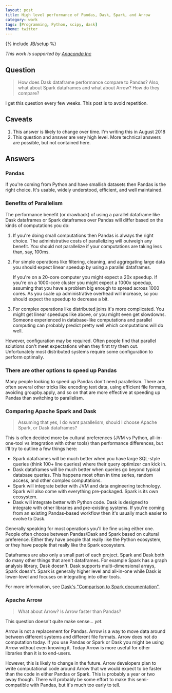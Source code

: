 ```yaml
---
layout: post
title: High level performance of Pandas, Dask, Spark, and Arrow
category: work
tags: [Programming, Python, scipy, dask]
theme: twitter
---
```


{% include JB/setup %}

*This work is supported by [Anaconda Inc](http://anaconda.com)*

## Question

> How does Dask dataframe performance compare to Pandas?  Also, what about
> Spark dataframes and what about Arrow?  How do they compare?

I get this question every few weeks.  This post is to avoid repetition.


## Caveats

1.  This answer is likely to change over time.  I'm writing this in August 2018
2.  This question and answer are very high level.
    More technical answers are possible, but not contained here.

## Answers

### Pandas

If you're coming from Python and have smallish datasets then Pandas is the
right choice.  It's usable, widely understood, efficient, and well maintained.


### Benefits of Parallelism

The performance benefit (or drawback) of using a parallel dataframe like Dask
dataframes or Spark dataframes over Pandas will differ based on the kinds of
computations you do:

1.  If you're doing small computations then Pandas is always the right choice.
    The administrative costs of parallelizing will outweigh any benefit.
    You should not parallelize if your computations are taking less than, say,
    100ms.

2.  For simple operations like filtering, cleaning, and aggregating large data
    you should expect linear speedup by using a parallel dataframes.

    If you're on a 20-core computer you might expect a 20x speedup.  If you're
    on a 1000-core cluster you might expect a 1000x speedup, assuming that you
    have a problem big enough to spread across 1000 cores.  As you scale up
    administrative overhead will increase, so you should expect the speedup to
    decrease a bit.

2.  For complex operations like distributed joins it's more complicated.  You
    might get linear speedups like above, or you might even get slowdowns.
    Someone experienced in database-like computations and parallel computing
    can probably predict pretty well which computations will do well.

However, configuration may be required.  Often people find that parallel
solutions don't meet expectations when they first try them out.  Unfortunately
most distributed systems require some configuration to perform optimally.


### There are other options to speed up Pandas

Many people looking to speed up Pandas don't need parallelism.  There are often
several other tricks like encoding text data, using efficient file formats,
avoiding groupby.apply, and so on that are more effective at speeding up Pandas
than switching to parallelism.


### Comparing Apache Spark and Dask

> Assuming that yes, I do want parallelism, should I choose Apache Spark, or Dask dataframes?

This is often decided more by cultural preferences (JVM vs Python,
all-in-one-tool vs integration with other tools) than performance differences,
but I'll try to outline a few things here:

-  Spark dataframes will be much better when you have large SQL-style queries
   (think 100+ line queries) where their query optimizer can kick in.
-  Dask dataframes will be much better when queries go beyond typical database
   queries.  This happens most often in time series, random access, and other
   complex computations.
-  Spark will integrate better with JVM and data engineering technology.
   Spark will also come with everything pre-packaged.  Spark is its own
   ecosystem.
-  Dask will integrate better with Python code.  Dask is designed to integrate
   with other libraries and pre-existing systems.  If you're coming from an
   existing Pandas-based workflow then it's usually much easier to evolve to
   Dask.

Generally speaking for most operations you'll be fine using either one.  People
often choose between Pandas/Dask and Spark based on cultural preference.
Either they have people that really like the Python ecosystem, or they have
people that really like the Spark ecosystem.

Dataframes are also only a small part of each project.  Spark and Dask both do
many other things that aren't dataframes.  For example Spark has a graph
analysis library, Dask doesn't.  Dask supports multi-dimensional arrays, Spark
doesn't.  Spark is generally higher level and all-in-one while Dask is
lower-level and focuses on integrating into other tools.

For more information, see [Dask's "Comparison to Spark documentation"](http://dask.pydata.org/en/latest/spark.html).


### Apache Arrow

> What about Arrow?  Is Arrow faster than Pandas?

This question doesn't quite make sense... *yet*.

Arrow is not a replacement for Pandas.  Arrow is a way to move data around
between different systems and different file formats.  Arrow does not do
computation today.  If you use Pandas or Spark or Dask you might be using Arrow
without even knowing it.  Today Arrow is more useful for other libraries than
it is to end-users.

However, this is likely to change in the future.  Arrow developers plan
to write computational code around Arrow that we would expect to be faster than
the code in either Pandas or Spark.  This is probably a year or two away
though.  There will probably be some effort to make this semi-compatible with
Pandas, but it's much too early to tell.
